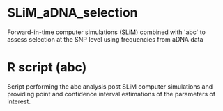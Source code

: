 # SLiM_aDNA_selection
Forward-in-time computer simulations (SLiM) combined with 'abc' to assess selection at the SNP level using frequencies from aDNA data

# R script (abc)
Script performing the abc analysis post SLiM computer simulations and providing point and confidence interval estimations of the parameters of interest. 
